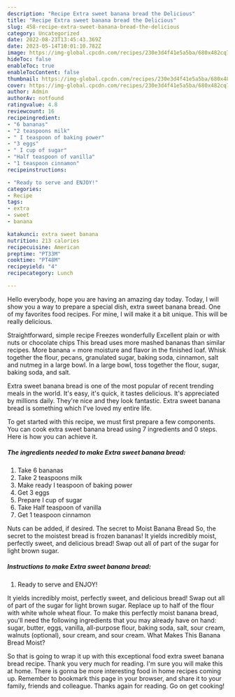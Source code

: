 ```yaml
---
description: "Recipe Extra sweet banana bread the Delicious"
title: "Recipe Extra sweet banana bread the Delicious"
slug: 458-recipe-extra-sweet-banana-bread-the-delicious
category: Uncategorized
date: 2022-08-23T13:45:43.369Z
date: 2023-05-14T10:01:10.782Z
image: https://img-global.cpcdn.com/recipes/230e3d4f41e5a5ba/680x482cq70/extra-sweet-banana-bread-recipe-main-photo.jpg
hideToc: false
enableToc: true
enableTocContent: false
thumbnail: https://img-global.cpcdn.com/recipes/230e3d4f41e5a5ba/680x482cq70/extra-sweet-banana-bread-recipe-main-photo.jpg
cover: https://img-global.cpcdn.com/recipes/230e3d4f41e5a5ba/680x482cq70/extra-sweet-banana-bread-recipe-main-photo.jpg
author: Admin
authorAv: notfound
ratingvalue: 4.8
reviewcount: 16
recipeingredient:
- "6 bananas"
- "2 teaspoons milk"
- " I teaspoon of baking power"
- "3 eggs"
- " I cup of sugar"
- "Half teaspoon of vanilla"
- "1 teaspoon cinnamon"
recipeinstructions:

- "Ready to serve and ENJOY!"
categories:
- Recipe
tags:
- extra
- sweet
- banana

katakunci: extra sweet banana 
nutrition: 213 calories
recipecuisine: American
preptime: "PT33M"
cooktime: "PT48M"
recipeyield: "4"
recipecategory: Lunch

---
```



Hello everybody, hope you are having an amazing day today. Today, I will show you a way to prepare a special dish, extra sweet banana bread. One of my favorites food recipes. For mine, I will make it a bit unique. This will be really delicious.

Straightforward, simple recipe Freezes wonderfully Excellent plain or with nuts or chocolate chips This bread uses more mashed bananas than similar recipes. More banana = more moisture and flavor in the finished loaf. Whisk together the flour, pecans, granulated sugar, baking soda, cinnamon, salt and nutmeg in a large bowl. In a large bowl, toss together the flour, sugar, baking soda, and salt.

Extra sweet banana bread is one of the most popular of recent trending meals in the world. It's easy, it's quick, it tastes delicious. It's appreciated by millions daily. They're nice and they look fantastic. Extra sweet banana bread is something which I've loved my entire life.


To get started with this recipe, we must first prepare a few components. You can cook extra sweet banana bread using 7 ingredients and 0 steps. Here is how you can achieve it.

<!--inarticleads1-->

##### The ingredients needed to make Extra sweet banana bread:

1. Take 6 bananas
1. Take 2 teaspoons milk
1. Make ready  I teaspoon of baking power
1. Get 3 eggs
1. Prepare  I cup of sugar
1. Take Half teaspoon of vanilla
1. Get 1 teaspoon cinnamon


Nuts can be added, if desired. The secret to Moist Banana Bread So, the secret to the moistest bread is frozen bananas! It yields incredibly moist, perfectly sweet, and delicious bread! Swap out all of part of the sugar for light brown sugar. 

<!--inarticleads2-->

##### Instructions to make Extra sweet banana bread:


1. Ready to serve and ENJOY!

It yields incredibly moist, perfectly sweet, and delicious bread! Swap out all of part of the sugar for light brown sugar. Replace up to half of the flour with white whole wheat flour. To make this perfectly moist banana bread, you&#39;ll need the following ingredients that you may already have on hand: sugar, butter, eggs, vanilla, all-purpose flour, baking soda, salt, sour cream, walnuts (optional), sour cream, and sour cream. What Makes This Banana Bread Moist? 

So that is going to wrap it up with this exceptional food extra sweet banana bread recipe. Thank you very much for reading. I'm sure you will make this at home. There is gonna be more interesting food in home recipes coming up. Remember to bookmark this page in your browser, and share it to your family, friends and colleague. Thanks again for reading. Go on get cooking!
